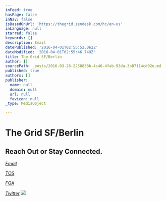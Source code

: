 ```yaml
---
inFeed: true
hasPage: false
inNav: false
isBasedOnUrl: 'https://thegrid.zendesk.com/hc/en-us'
inLanguage: null
starred: false
keywords: []
description: Email
datePublished: '2016-04-01T02:55:52.062Z'
dateModified: '2016-04-01T02:55:46.749Z'
title: The Grid SF/Berlin
author: []
sourcePath: _posts/2016-03-26-2258838b-4c46-4fab-93da-3b87114cd02e.md
published: true
authors: []
publisher:
  name: null
  domain: null
  url: null
  favicon: null
_type: MediaObject

---
```

# The Grid SF/Berlin

## Reach Out or Stay Connected.

[_Email_][0]

[_TOS_][1]

[_FQA_][2]

[_Twitter_][3]
![](https://the-grid-user-content.s3-us-west-2.amazonaws.com/57d4509d-0f7d-4621-a340-491a60ed3e97.jpg)

[0]: http://www.123contactform.com/form-1831865/Contact-Form
[1]: https://thegrid.io/tos/
[2]: https://thegrid.zendesk.com/hc/en-us
[3]: https://twitter.com/thegrid